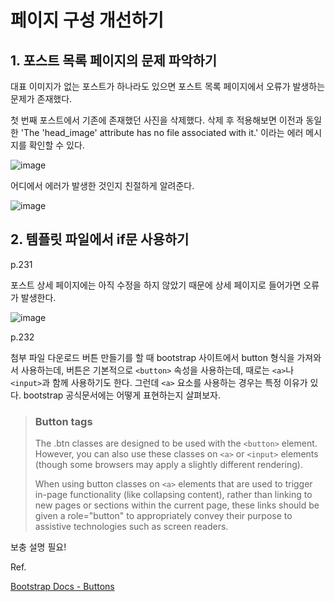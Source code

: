# 페이지 구성 개선하기

## 1. 포스트 목록 페이지의 문제 파악하기

대표 이미지가 없는 포스트가 하나라도 있으면 포스트 목록 페이지에서 오류가 발생하는 문제가 존재했다.

첫 번째 포스트에서 기존에 존재했던 사진을 삭제했다. 삭제 후 적용해보면 이전과 동일한 'The 'head_image' attribute has no file associated with it.' 이라는 에러 메시지를 확인할 수 있다.

![image](https://user-images.githubusercontent.com/27791880/128020847-68e1d93e-b9b2-4f8d-8cb3-3d96ba7c40ae.png)

어디에서 에러가 발생한 것인지 친절하게 알려준다.

![image](https://user-images.githubusercontent.com/27791880/128020928-d72a4834-8885-415d-9710-fa6338f6aee0.png)

## 2. 템플릿 파일에서 if문 사용하기

p.231

포스트 상세 페이지에는 아직 수정을 하지 않았기 때문에 상세 페이지로 들어가면 오류가 발생한다.

![image](https://user-images.githubusercontent.com/27791880/128037986-7037b8c7-f3d0-487c-9089-502665cd2955.png)

p.232

첨부 파일 다운로드 버튼 만들기를 할 때 bootstrap 사이트에서 button 형식을 가져와서 사용하는데, 버튼은 기본적으로 `<button>` 속성을 사용하는데, 때로는 `<a>`나 `<input>`과 함께 사용하기도 한다. 그런데 `<a>` 요소를 사용하는 경우는 특정 이유가 있다. bootstrap 공식문서에는 어떻게 표현하는지 살펴보자.

> ### Button tags
> The .btn classes are designed to be used with the `<button>` element. However, you can also use these classes on `<a>` or `<input>` elements (though some browsers may apply a slightly different rendering).
>
>When using button classes on `<a>` elements that are used to trigger in-page functionality (like collapsing content), rather than linking to new pages or sections within the current page, these links should be given a role="button" to appropriately convey their purpose to assistive technologies such as screen readers.

보충 설명 필요!

Ref.

[Bootstrap Docs - Buttons](https://getbootstrap.com/docs/5.0/components/buttons/)
